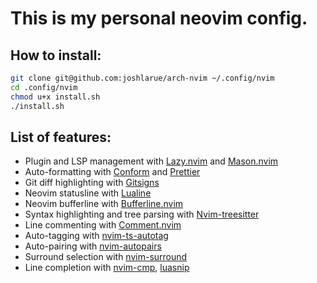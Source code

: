 # This is my personal neovim config.

## How to install:

```bash
git clone git@github.com:joshlarue/arch-nvim ~/.config/nvim
cd .config/nvim
chmod u+x install.sh
./install.sh
```

## List of features:

- Plugin and LSP management with [Lazy.nvim](https://github.com/folke/lazy.nvim) and [Mason.nvim](https://github.com/williamboman/mason.nvim)
- Auto-formatting with [Conform](https://github.com/stevearc/conform.nvim) and [Prettier](https://prettier.io/)
- Git diff highlighting with [Gitsigns](https://github.com/lewis6991/gitsigns.nvim)
- Neovim statusline with [Lualine](https://github.com/lewis6991/gitsigns.nvim)
- Neovim bufferline with [Bufferline.nvim](https://github.com/akinsho/bufferline.nvim)
- Syntax highlighting and tree parsing with [Nvim-treesitter](https://github.com/nvim-treesitter/nvim-treesitter)
- Line commenting with [Comment.nvim](https://github.com/numToStr/Comment.nvim)
- Auto-tagging with [nvim-ts-autotag](https://github.com/windwp/nvim-ts-autotag)
- Auto-pairing with [nvim-autopairs](https://github.com/windwp/nvim-autopairs)
- Surround selection with [nvim-surround](https://github.com/kylechui/nvim-surround)
- Line completion with [nvim-cmp](https://github.com/hrsh7th/nvim-cmp), [luasnip](https://github.com/L3MON4D3/LuaSnip)
